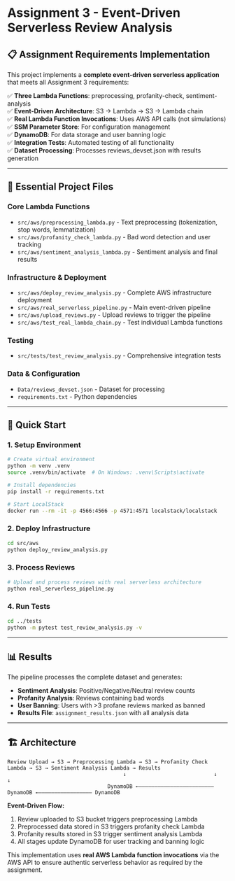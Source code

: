 # Assignment 3 - Event-Driven Serverless Review Analysis

## 📋 Assignment Requirements Implementation

This project implements a **complete event-driven serverless application** that meets all Assignment 3 requirements:

✅ **Three Lambda Functions**: preprocessing, profanity-check, sentiment-analysis  
✅ **Event-Driven Architecture**: S3 → Lambda → S3 → Lambda chain  
✅ **Real Lambda Function Invocations**: Uses AWS API calls (not simulations)  
✅ **SSM Parameter Store**: For configuration management  
✅ **DynamoDB**: For data storage and user banning logic  
✅ **Integration Tests**: Automated testing of all functionality  
✅ **Dataset Processing**: Processes reviews_devset.json with results generation  

---

## 📁 Essential Project Files

### **Core Lambda Functions**
- `src/aws/preprocessing_lambda.py` - Text preprocessing (tokenization, stop words, lemmatization)
- `src/aws/profanity_check_lambda.py` - Bad word detection and user tracking
- `src/aws/sentiment_analysis_lambda.py` - Sentiment analysis and final results

### **Infrastructure & Deployment**
- `src/aws/deploy_review_analysis.py` - Complete AWS infrastructure deployment
- `src/aws/real_serverless_pipeline.py` - Main event-driven pipeline
- `src/aws/upload_reviews.py` - Upload reviews to trigger the pipeline
- `src/aws/test_real_lambda_chain.py` - Test individual Lambda functions

### **Testing**
- `src/tests/test_review_analysis.py` - Comprehensive integration tests

### **Data & Configuration**
- `Data/reviews_devset.json` - Dataset for processing
- `requirements.txt` - Python dependencies

---

## 🚀 Quick Start

### 1. Setup Environment
```bash
# Create virtual environment
python -m venv .venv
source .venv/bin/activate  # On Windows: .venv\Scripts\activate

# Install dependencies
pip install -r requirements.txt

# Start LocalStack
docker run --rm -it -p 4566:4566 -p 4571:4571 localstack/localstack
```

### 2. Deploy Infrastructure
```bash
cd src/aws
python deploy_review_analysis.py
```

### 3. Process Reviews
```bash
# Upload and process reviews with real serverless architecture
python real_serverless_pipeline.py
```

### 4. Run Tests
```bash
cd ../tests
python -m pytest test_review_analysis.py -v
```

---

## 📊 Results

The pipeline processes the complete dataset and generates:
- **Sentiment Analysis**: Positive/Negative/Neutral review counts
- **Profanity Analysis**: Reviews containing bad words
- **User Banning**: Users with >3 profane reviews marked as banned
- **Results File**: `assignment_results.json` with all analysis data

---

## 🏗️ Architecture

```
Review Upload → S3 → Preprocessing Lambda → S3 → Profanity Check Lambda → S3 → Sentiment Analysis Lambda → Results
                                     ↓                            ↓                               ↓
                                DynamoDB ←―――――――――――――――――――――――― DynamoDB ←――――――――――――――――― DynamoDB
```

**Event-Driven Flow:**
1. Review uploaded to S3 bucket triggers preprocessing Lambda
2. Preprocessed data stored in S3 triggers profanity check Lambda  
3. Profanity results stored in S3 trigger sentiment analysis Lambda
4. All stages update DynamoDB for user tracking and banning logic

This implementation uses **real AWS Lambda function invocations** via the AWS API to ensure authentic serverless behavior as required by the assignment.

